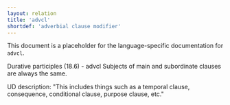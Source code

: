```yaml
---
layout: relation
title: 'advcl'
shortdef: 'adverbial clause modifier'
---
```


This document is a placeholder for the language-specific documentation
for `advcl`.

Durative participles (18.6) - advcl
Subjects of main and subordinate clauses are always the same.


UD description:
"This includes things such as a temporal clause, consequence, conditional clause, purpose clause, etc."

